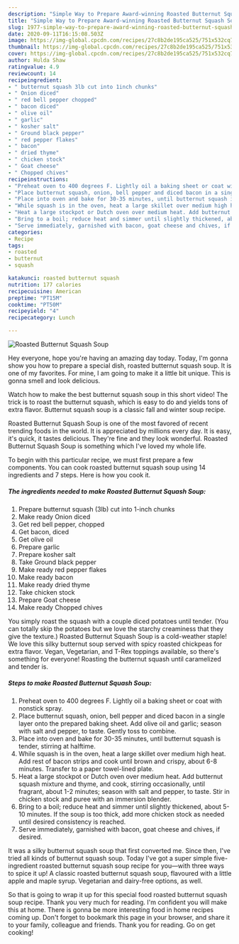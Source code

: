 ```yaml
---
description: "Simple Way to Prepare Award-winning Roasted Butternut Squash Soup"
title: "Simple Way to Prepare Award-winning Roasted Butternut Squash Soup"
slug: 1977-simple-way-to-prepare-award-winning-roasted-butternut-squash-soup
date: 2020-09-11T16:15:08.503Z
image: https://img-global.cpcdn.com/recipes/27c8b2de195ca525/751x532cq70/roasted-butternut-squash-soup-recipe-main-photo.jpg
thumbnail: https://img-global.cpcdn.com/recipes/27c8b2de195ca525/751x532cq70/roasted-butternut-squash-soup-recipe-main-photo.jpg
cover: https://img-global.cpcdn.com/recipes/27c8b2de195ca525/751x532cq70/roasted-butternut-squash-soup-recipe-main-photo.jpg
author: Hulda Shaw
ratingvalue: 4.9
reviewcount: 14
recipeingredient:
- " butternut squash 3lb cut into 1inch chunks"
- " Onion diced"
- " red bell pepper chopped"
- " bacon diced"
- " olive oil"
- " garlic"
- " kosher salt"
- " Ground black pepper"
- " red pepper flakes"
- " bacon"
- " dried thyme"
- " chicken stock"
- " Goat cheese"
- " Chopped chives"
recipeinstructions:
- "Preheat oven to 400 degrees F. Lightly oil a baking sheet or coat with nonstick spray."
- "Place butternut squash, onion, bell pepper and diced bacon in a single layer onto the prepared baking sheet. Add olive oil and garlic; season with salt and pepper, to taste. Gently toss to combine."
- "Place into oven and bake for 30-35 minutes, until butternut squash is tender, stirring at halftime."
- "While squash is in the oven, heat a large skillet over medium high heat. Add rest of bacon strips and cook until brown and crispy, about 6-8 minutes. Transfer to a paper towel-lined plate."
- "Heat a large stockpot or Dutch oven over medium heat. Add butternut squash mixture and thyme, and cook, stirring occasionally, until fragrant, about 1-2 minutes; season with salt and pepper, to taste. Stir in chicken stock and puree with an immersion blender."
- "Bring to a boil; reduce heat and simmer until slightly thickened, about 5-10 minutes. If the soup is too thick, add more chicken stock as needed until desired consistency is reached."
- "Serve immediately, garnished with bacon, goat cheese and chives, if desired."
categories:
- Recipe
tags:
- roasted
- butternut
- squash

katakunci: roasted butternut squash 
nutrition: 177 calories
recipecuisine: American
preptime: "PT15M"
cooktime: "PT50M"
recipeyield: "4"
recipecategory: Lunch

---
```



![Roasted Butternut Squash Soup](https://img-global.cpcdn.com/recipes/27c8b2de195ca525/751x532cq70/roasted-butternut-squash-soup-recipe-main-photo.jpg)

Hey everyone, hope you're having an amazing day today. Today, I'm gonna show you how to prepare a special dish, roasted butternut squash soup. It is one of my favorites. For mine, I am going to make it a little bit unique. This is gonna smell and look delicious.

Watch how to make the best butternut squash soup in this short video! The trick is to roast the butternut squash, which is easy to do and yields tons of extra flavor. Butternut squash soup is a classic fall and winter soup recipe.

Roasted Butternut Squash Soup is one of the most favored of recent trending foods in the world. It is appreciated by millions every day. It is easy, it's quick, it tastes delicious. They're fine and they look wonderful. Roasted Butternut Squash Soup is something which I've loved my whole life.


To begin with this particular recipe, we must first prepare a few components. You can cook roasted butternut squash soup using 14 ingredients and 7 steps. Here is how you cook it.

<!--inarticleads1-->

##### The ingredients needed to make Roasted Butternut Squash Soup:

1. Prepare  butternut squash (3lb) cut into 1-inch chunks
1. Make ready  Onion diced
1. Get  red bell pepper, chopped
1. Get  bacon, diced
1. Get  olive oil
1. Prepare  garlic
1. Prepare  kosher salt
1. Take  Ground black pepper
1. Make ready  red pepper flakes
1. Make ready  bacon
1. Make ready  dried thyme
1. Take  chicken stock
1. Prepare  Goat cheese
1. Make ready  Chopped chives


You simply roast the squash with a couple diced potatoes until tender. (You can totally skip the potatoes but we love the starchy creaminess that they give the texture.) Roasted Butternut Squash Soup is a cold-weather staple! We love this silky butternut soup served with spicy roasted chickpeas for extra flavor. Vegan, Vegetarian, and T-Rex toppings available, so there&#39;s something for everyone! Roasting the butternut squash until caramelized and tender is. 

<!--inarticleads2-->

##### Steps to make Roasted Butternut Squash Soup:

1. Preheat oven to 400 degrees F. Lightly oil a baking sheet or coat with nonstick spray.
1. Place butternut squash, onion, bell pepper and diced bacon in a single layer onto the prepared baking sheet. Add olive oil and garlic; season with salt and pepper, to taste. Gently toss to combine.
1. Place into oven and bake for 30-35 minutes, until butternut squash is tender, stirring at halftime.
1. While squash is in the oven, heat a large skillet over medium high heat. Add rest of bacon strips and cook until brown and crispy, about 6-8 minutes. Transfer to a paper towel-lined plate.
1. Heat a large stockpot or Dutch oven over medium heat. Add butternut squash mixture and thyme, and cook, stirring occasionally, until fragrant, about 1-2 minutes; season with salt and pepper, to taste. Stir in chicken stock and puree with an immersion blender.
1. Bring to a boil; reduce heat and simmer until slightly thickened, about 5-10 minutes. If the soup is too thick, add more chicken stock as needed until desired consistency is reached.
1. Serve immediately, garnished with bacon, goat cheese and chives, if desired.


It was a silky butternut squash soup that first converted me. Since then, I&#39;ve tried all kinds of butternut squash soup. Today I&#39;ve got a super simple five-ingredient roasted butternut squash soup recipe for you—with three ways to spice it up! A classic roasted butternut squash soup, flavoured with a little apple and maple syrup. Vegetarian and dairy-free options, as well. 

So that is going to wrap it up for this special food roasted butternut squash soup recipe. Thank you very much for reading. I'm confident you will make this at home. There is gonna be more interesting food in home recipes coming up. Don't forget to bookmark this page in your browser, and share it to your family, colleague and friends. Thank you for reading. Go on get cooking!
